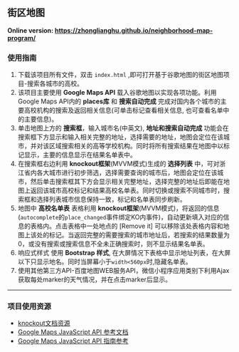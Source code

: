 ## 街区地图

**Online version: https://zhonglianghu.github.io/neighborhood-map-program/**

### 使用指南
  1. 下载该项目所有文件，双击 `index.html` ,即可打开基于谷歌地图的街区地图项目-搜索各城市的高校。
  2. 该项目主要使用 **Google Maps API** 载入谷歌地图以实现各项功能。利用Google Maps API内的 **places库** 和 **搜索自动完成** 完成对国内各个城市的主要高校机构的搜索及返回相关信息(可单击标记查看相关信息, 也可查看名单中的主要信息)。
  3. 单击地图上方的 **搜索框**，输入城市名(中英文), **地址和搜索自动完成** 功能会在搜索框下方显示和输入相关完整的地址，选择需要的地址，地图会定位在该城市，并对该区域搜索相关的高等学校机构。同时将所有搜索结果在地图中以标记显示，主要的信息显示在结果名单表中。
  4. 在搜索框右边利用 **knockout框架**(MVVM模式)生成的 **选择列表** 中，可对浙江省内各大城市进行初步筛选，选择需要查询的城市后，地图会定位在该城市，然后单击搜索框其下方会显示相关完整地址，选择完整的地址后即能在地图上返回该城市高校标记和结果高校名单表。同时切换或搜索不同城市时，搜索框和选择列表城市信息保持一致，标记和名单表同步刷新。
  5. 地图中 **高校名单表** 表格利用 **knockout框架**(MVVM模式)，将返回的信息(`autocomplete`的`place_changed`事件绑定KO内事件)，自动更新填入对应的信息的表格内。点击表格中一处地点的 [Remove it] 可以移除该处表格内容和地图上该处的标记。当返回完整的需要搜索的城市地址后，若搜索的结果数量为0，或没有搜索或搜索信息不全未正确搜索时，则不显示结果名单表。
  6. 响应式样式 使用 **Bootstrap 样式**, 在大屏情况下表格中显示地址列表，在大屏以下只显示地名。同时当屏幕小于`width<560px`时,隐藏名单表。
  7. 使用其他第三方API-百度地图WEB服务API，微信小程序应用类别下利用Ajax获取每处marker的天气情况，并在点击marker后显示。

----

### 项目使用资源
  * [knockout文档资源](http://knockoutjs.com/documentation/introduction.html)
  * [Google Maps JavaScript API 参考文档](https://developers.google.com/maps/documentation/javascript/reference)
  * [Google Maps JavaScript API 指南参考](https://developers.google.com/maps/documentation/javascript/tutorial)
